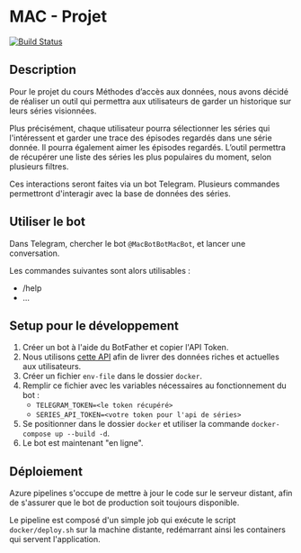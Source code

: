 # MAC - Projet

[![Build Status](https://dev.azure.com/heig-boom/MAC%20Project/_apis/build/status/HEIG-Boom.MAC_Project?branchName=master)](https://dev.azure.com/heig-boom/MAC%20Project/_build/latest?definitionId=5&branchName=master)

## Description

Pour le projet du cours Méthodes d’accès aux données, nous avons décidé de réaliser un outil qui permettra aux utilisateurs de garder un historique sur leurs séries visionnées.

Plus précisément, chaque utilisateur pourra sélectionner les séries qui l'intéressent et garder une trace des épisodes regardés dans une série donnée. Il pourra également aimer les épisodes regardés. L’outil permettra de récupérer une liste des séries les plus populaires du moment, selon plusieurs filtres.

Ces interactions seront faites via un bot Telegram. Plusieurs commandes permettront d'interagir avec la base de données des séries.

## Utiliser le bot

Dans Telegram, chercher le bot `@MacBotBotMacBot`, et lancer une conversation.

Les commandes suivantes sont alors utilisables :

- /help
- ...

## Setup pour le développement

1. Créer un bot à l'aide du BotFather et copier l'API Token.
2. Nous utilisons [cette API](https://rapidapi.com/imdb/api/movie-database-imdb-alternative/endpoints) afin de livrer des données riches et actuelles aux utilisateurs.
2. Créer un fichier `env-file` dans le dossier `docker`.
3. Remplir ce fichier avec les variables nécessaires au fonctionnement du bot :
    - `TELEGRAM_TOKEN=<le token récupéré>`
    - `SERIES_API_TOKEN=<votre token pour l'api de séries>`
4. Se positionner dans le dossier `docker` et utiliser la commande `docker-compose up --build -d`.
5. Le bot est maintenant "en ligne".

## Déploiement

Azure pipelines s'occupe de mettre à jour le code sur le serveur distant, afin de s'assurer que le bot de production soit toujours disponible.

Le pipeline est composé d'un simple job qui exécute le script `docker/deploy.sh` sur la machine distante, redémarrant ainsi les containers qui servent l'application.
